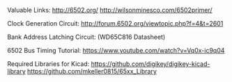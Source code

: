 Valuable Links:
http://6502.org/
http://wilsonminesco.com/6502primer/


Clock Generation Circuit:
http://forum.6502.org/viewtopic.php?f=4&t=2601

Bank Address Latching Circuit:
(WD65C816 Datasheet)

6502 Bus Timing Tutorial: https://www.youtube.com/watch?v=Vq0x-ic9q04

Required Libraries for Kicad:
https://github.com/digikey/digikey-kicad-library
https://github.com/mkeller0815/65xx_Library
